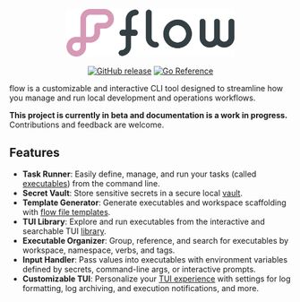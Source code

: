 <p align="center"><img src="_media/logo.png" alt="flow" width="300"/></p>

<p align="center">
  <a href="https://img.shields.io/github/v/release/jahvon/flow"><img src="https://img.shields.io/github/v/release/jahvon/flow" alt="GitHub release"></a>
  <a href="https://pkg.go.dev/github.com/jahvon/flow"><img src="https://pkg.go.dev/badge/github.com/jahvon/flow.svg" alt="Go Reference"></a>
</p>

flow is a customizable and interactive CLI tool designed to streamline how you manage and run local development and 
operations workflows.

**This project is currently in beta and documentation is a work in progress.** Contributions and feedback are welcome.

## Features <!-- {docsify-ignore} -->

- **Task Runner**: Easily define, manage, and run your tasks (called [executables](guide/executable.md)) from the command line.
- **Secret Vault**: Store sensitive secrets in a secure local [vault](guide/vault.md).
- **Template Generator**: Generate executables and workspace scaffolding with [flow file templates](guide/templating.md).
- **TUI Library**: Explore and run executables from the interactive and searchable TUI [library](cli/flow_library.md).
- **Executable Organizer**: Group, reference, and search for executables by workspace, namespace, verbs, and tags.
- **Input Handler**: Pass values into executables with environment variables defined by secrets, command-line args, or interactive prompts.
- **Customizable TUI**: Personalize your [TUI experience](guide/interactive.md) with settings for log formatting, log archiving, and execution notifications, and more.
